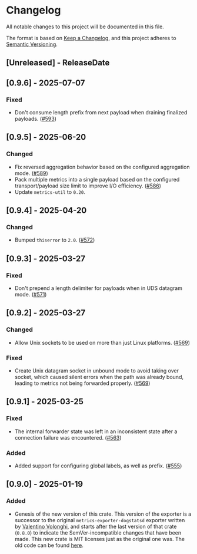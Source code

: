 # Changelog
All notable changes to this project will be documented in this file.

The format is based on [Keep a Changelog](https://keepachangelog.com/en/1.0.0/),
and this project adheres to [Semantic Versioning](https://semver.org/spec/v2.0.0.html).

<!-- next-header -->

## [Unreleased] - ReleaseDate

## [0.9.6] - 2025-07-07

### Fixed

- Don't consume length prefix from next payload when draining finalized payloads.
  ([#593](https://github.com/metrics-rs/metrics/pull/593))

## [0.9.5] - 2025-06-20

### Changed

- Fix reversed aggregation behavior based on the configured aggregation mode.
  ([#589](https://github.com/metrics-rs/metrics/pull/589))
- Pack multiple metrics into a single payload based on the configured transport/payload size limit to improve I/O
  efficiency. ([#586](https://github.com/metrics-rs/metrics/pull/586))
- Update `metrics-util` to `0.20`.

## [0.9.4] - 2025-04-20

### Changed

- Bumped `thiserror` to `2.0`. ([#572](https://github.com/metrics-rs/metrics/pull/572))

## [0.9.3] - 2025-03-27

### Fixed

- Don't prepend a length delimiter for payloads when in UDS datagram mode.
  ([#571](https://github.com/metrics-rs/metrics/pull/571))

## [0.9.2] - 2025-03-27

### Changed

- Allow Unix sockets to be used on more than just Linux platforms.
  ([#569](https://github.com/metrics-rs/metrics/pull/569))

### Fixed

- Create Unix datagram socket in unbound mode to avoid taking over socket, which caused silent errors when the path was
  already bound, leading to metrics not being forwarded properly. ([#569](https://github.com/metrics-rs/metrics/pull/569))

## [0.9.1] - 2025-03-25

### Fixed

- The internal forwarder state was left in an inconsistent state after a connection failure was encountered.
  ([#563](https://github.com/metrics-rs/metrics/pull/563))

### Added

- Added support for configuring global labels, as well as prefix.
  ([#555](https://github.com/metrics-rs/metrics/pull/555))

## [0.9.0] - 2025-01-19

### Added

- Genesis of the new version of this crate. This version of the exporter is a successor to the original
  `metrics-exporter-dogstatsd` exporter written by [Valentino Volonghi](https://github.com/dialtone), and starts after
  the last version of that crate (`0.8.0`) to indicate the SemVer-incompatible changes that have been made. This new
  crate is MIT licenses just as the original one was. The old code can be found
  [here](https://github.com/dialtone/metrics-exporter-dogstatsd).
